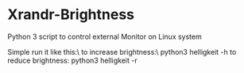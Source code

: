 # Xrandr-Brightness
Python 3 script to control external Monitor on Linux system


Simple run it like this:\\
to increase brightness:\\
python3 helligkeit -h
to reduce brightness:
python3 helligkeit -r
